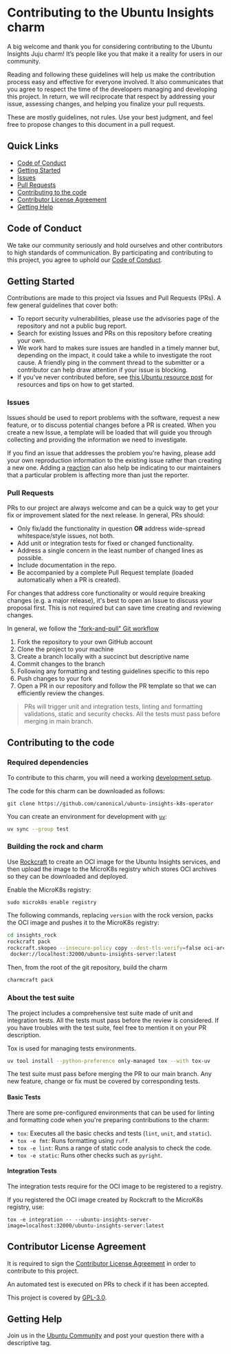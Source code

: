 # Contributing to the Ubuntu Insights charm

A big welcome and thank you for considering contributing to the Ubuntu Insights Juju charm! It’s people like you that make it a reality for users in our community.

Reading and following these guidelines will help us make the contribution process easy and effective for everyone involved. It also communicates that you agree to respect the time of the developers managing and developing this project. In return, we will reciprocate that respect by addressing your issue, assessing changes, and helping you finalize your pull requests.

These are mostly guidelines, not rules. Use your best judgment, and feel free to propose changes to this document in a pull request.

## Quick Links

- [Code of Conduct](#code-of-conduct)
- [Getting Started](#getting-started)
- [Issues](#issues)
- [Pull Requests](#pull-requests)
- [Contributing to the code](#contributing-to-the-code)
- [Contributor License Agreement](#contributor-license-agreement)
- [Getting Help](#getting-help)

## Code of Conduct

We take our community seriously and hold ourselves and other contributors to high standards of communication. By participating and contributing to this project, you agree to uphold our [Code of Conduct](https://ubuntu.com/community/code-of-conduct).

## Getting Started

Contributions are made to this project via Issues and Pull Requests (PRs). A few general guidelines that cover both:

- To report security vulnerabilities, please use the advisories page of the repository and not a public bug report.
- Search for existing Issues and PRs on this repository before creating your own.
- We work hard to makes sure issues are handled in a timely manner but, depending on the impact, it could take a while to investigate the root cause. A friendly ping in the comment thread to the submitter or a contributor can help draw attention if your issue is blocking.
- If you've never contributed before, see [this Ubuntu resource post](https://ubuntu.com/community/contribute) for resources and tips on how to get started.

### Issues

Issues should be used to report problems with the software, request a new feature, or to discuss potential changes before a PR is created. When you create a new Issue, a template will be loaded that will guide you through collecting and providing the information we need to investigate.

If you find an issue that addresses the problem you're having, please add your own reproduction information to the existing issue rather than creating a new one. Adding a [reaction](https://github.blog/2016-03-10-add-reactions-to-pull-requests-issues-and-comments/) can also help be indicating to our maintainers that a particular problem is affecting more than just the reporter.

### Pull Requests

PRs to our project are always welcome and can be a quick way to get your fix or improvement slated for the next release. In general, PRs should:

- Only fix/add the functionality in question **OR** address wide-spread whitespace/style issues, not both.
- Add unit or integration tests for fixed or changed functionality.
- Address a single concern in the least number of changed lines as possible.
- Include documentation in the repo.
- Be accompanied by a complete Pull Request template (loaded automatically when a PR is created).

For changes that address core functionality or would require breaking changes (e.g. a major release), it's best to open an Issue to discuss your proposal first. This is not required but can save time creating and reviewing changes.

In general, we follow the ["fork-and-pull" Git workflow](https://github.com/susam/gitpr)

1. Fork the repository to your own GitHub account
1. Clone the project to your machine
1. Create a branch locally with a succinct but descriptive name
1. Commit changes to the branch
1. Following any formatting and testing guidelines specific to this repo
1. Push changes to your fork
1. Open a PR in our repository and follow the PR template so that we can efficiently review the changes.

> PRs will trigger unit and integration tests, linting and formatting validations, static and security checks. All the tests must pass before merging in main branch.

## Contributing to the code

### Required dependencies

To contribute to this charm, you will need a working [development setup](https://documentation.ubuntu.com/juju/latest/howto/manage-your-deployment/index.html).

The code for this charm can be downloaded as follows:

```
git clone https://github.com/canonical/ubuntu-insights-k8s-operator
```

You can create an environment for development with [`uv`](https://docs.astral.sh/uv/getting-started/installation/):

```bash
uv sync --group test
```

### Building the rock and charm

Use [Rockcraft](https://documentation.ubuntu.com/rockcraft/en/latest/) to create an OCI image for the Ubuntu Insights services, and then upload the image to the MicroK8s registry which stores OCI archives so they can be downloaded and deployed.

Enable the MicroK8s registry:

```
sudo microk8s enable registry
```

The following commands, replacing `version` with the rock version, packs the OCI image and pushes it to the MicroK8s registry:

```bash
cd insights_rock
rockcraft pack
rockcraft.skopeo --insecure-policy copy --dest-tls-verify=false oci-archive:ubuntu-insights-server_<version>_amd64.rock
 docker://localhost:32000/ubuntu-insights-server:latest
```

Then, from the root of the git repository, build the charm

```bash
charmcraft pack
```

### About the test suite

The project includes a comprehensive test suite made of unit and integration tests. All the tests must pass before the review is considered. If you have troubles with the test suite, feel free to mention it on your PR description.

Tox is used for managing tests environments.

```bash
uv tool install --python-preference only-managed tox --with tox-uv
```

The test suite must pass before merging the PR to our main branch. Any new feature, change or fix must be covered by corresponding tests.

#### Basic Tests

There are some pre-configured environments that can be used for linting and formatting code when you're preparing contributions to the charm:

- `tox`: Executes all the basic checks and tests (`lint`, `unit`, and `static`).
- `tox -e fmt`: Runs formatting using `ruff`.
- `tox -e lint`: Runs a range of static code analysis to check the code.
- `tox -e static`: Runs other checks such as `pyright`.

#### Integration Tests

The integration tests require for the OCI image to be registered to a registry.

If you registered the OCI image created by Rockcraft to the MicroK8s registry, use:

```
tox -e integration -- --ubuntu-insights-server-image=localhost:32000/ubuntu-insights-server:latest
```

## Contributor License Agreement

It is required to sign the [Contributor License Agreement](https://ubuntu.com/legal/contributors) in order to contribute to this project.

An automated test is executed on PRs to check if it has been accepted.

This project is covered by [GPL-3.0](LICENSE).

## Getting Help

Join us in the [Ubuntu Community](https://discourse.ubuntu.com/c/desktop/8) and post your question there with a descriptive tag.

